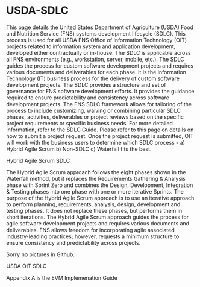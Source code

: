 # USDA-SDLC

This page details the United States Department of Agriculture (USDA) Food and Nutrition Service (FNS) systems development lifecycle (SDLC). This process is used for all USDA FNS Office of Information Technology (OIT) projects related to information system and application development, developed either contractually or in-house. The SDLC is applicable across all FNS environments (e.g., workstation, server, mobile, etc.). The SDLC guides the process for custom software development projects and requires various documents and deliverables for each phase. It is the Information Technology (IT) business process for the delivery of custom software development projects. The SDLC provides a structure and set of governance for FNS software development efforts. It provides the guidance required to ensure predictability and consistency across software development projects. The FNS SDLC framework allows for tailoring of the process to include customizing, waiving or combining particular SDLC phases, activities, deliverables or project reviews based on the specific project requirements or specific business needs. For more detailed information, refer to the SDLC Guide. Please refer to this page on details on how to submit a project request. Once the project request is submitted, OIT will work with the business users to determine which SDLC process - a) Hybrid Agile Scrum b) Non-SDLC c) Waterfall fits the best. 

Hybrid Agile Scrum SDLC 

The Hybrid Agile Scrum approach follows the eight phases shown in the Waterfall method, but it replaces the Requirements Gathering & Analysis phase with Sprint Zero and combines the Design, Development, Integration & Testing phases into one phase with one or more iterative Sprints. The purpose of the Hybrid Agile Scrum approach is to use an iterative approach to perform planning, requirements, analysis, design, development and testing phases. It does not replace these phases, but performs them in short iterations. The Hybrid Agile Scrum approach guides the process for agile software development projects and requires various documents and deliverables. FNS allows freedom for incorporating agile associated industry-leading practices; however, requests a minimum structure to ensure consistency and predictability across projects. 

Sorry no pictures in Github.

USDA OIT SDLC

Appendix A is the EVM Implemenation Guide
